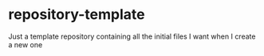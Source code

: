 # repository-template
Just a template repository containing all the initial files I want when I create a new one
